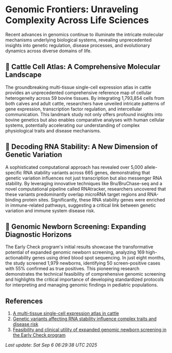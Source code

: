 # Genomic Frontiers: Unraveling Complexity Across Life Sciences

Recent advances in genomics continue to illuminate the intricate molecular mechanisms underlying biological systems, revealing unprecedented insights into genetic regulation, disease processes, and evolutionary dynamics across diverse domains of life.

## 🧬 Cattle Cell Atlas: A Comprehensive Molecular Landscape

The groundbreaking multi-tissue single-cell expression atlas in cattle provides an unprecedented comprehensive reference map of cellular heterogeneity across 59 bovine tissues. By integrating 1,793,854 cells from both calves and adult cattle, researchers have unveiled intricate patterns of gene expression, transcription factor regulation, and intercellular communication. This landmark study not only offers profound insights into bovine genetics but also enables comparative analyses with human cellular systems, potentially accelerating our understanding of complex physiological traits and disease mechanisms.

## 🔬 Decoding RNA Stability: A New Dimension of Genetic Variation

A sophisticated computational approach has revealed over 5,000 allele-specific RNA stability variants across 665 genes, demonstrating that genetic variation influences not just transcription but also messenger RNA stability. By leveraging innovative techniques like Bru/BruChase-seq and a novel computational pipeline called RNAtracker, researchers uncovered that these variants predominantly overlap microRNA target regions and RNA-binding protein sites. Significantly, these RNA stability genes were enriched in immune-related pathways, suggesting a critical link between genetic variation and immune system disease risk.

## 🧊 Genomic Newborn Screening: Expanding Diagnostic Horizons

The Early Check program's initial results showcase the transformative potential of expanded genomic newborn screening, analyzing 169 high-actionability genes using dried blood spot sequencing. In just eight months, the study screened 1,979 newborns, identifying 50 screen-positive cases with 55% confirmed as true positives. This pioneering research demonstrates the technical feasibility of comprehensive genomic screening and highlights the critical importance of developing standardized protocols for interpreting and managing genomic findings in pediatric populations.

## References

1. [A multi-tissue single-cell expression atlas in cattle](https://pubmed.ncbi.nlm.nih.gov/40913183/)
2. [Genetic variants affecting RNA stability influence complex traits and disease risk](https://pubmed.ncbi.nlm.nih.gov/40913182/)
3. [Feasibility and clinical utility of expanded genomic newborn screening in the Early Check program](https://pubmed.ncbi.nlm.nih.gov/40913169/)

*Last update: Sat Sep  6 06:29:38 UTC 2025*
